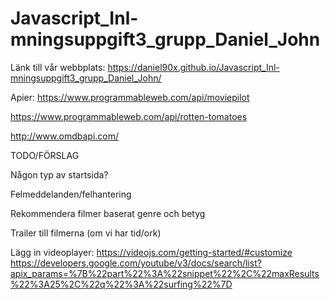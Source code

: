 # Javascript_Inl-mningsuppgift3_grupp_Daniel_John

Länk till vår webbplats: https://daniel90x.github.io/Javascript_Inl-mningsuppgift3_grupp_Daniel_John/

Apier:
https://www.programmableweb.com/api/moviepilot

https://www.programmableweb.com/api/rotten-tomatoes

http://www.omdbapi.com/







TODO/FÖRSLAG


Någon typ av startsida?

Felmeddelanden/felhantering


Rekommendera filmer baserat genre och betyg

Trailer till filmerna (om vi har tid/ork)


Lägg in videoplayer:
https://videojs.com/getting-started/#customize
https://developers.google.com/youtube/v3/docs/search/list?apix_params=%7B%22part%22%3A%22snippet%22%2C%22maxResults%22%3A25%2C%22q%22%3A%22surfing%22%7D